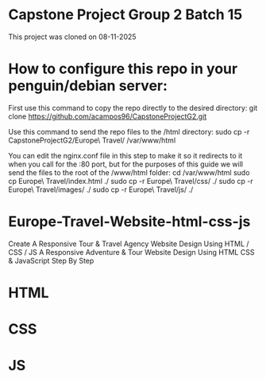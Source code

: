 # Capstone Project Group 2 Batch 15
This project was cloned on 08-11-2025

# How to configure this repo in your penguin/debian server:
First use this command to copy the repo directly to the desired directory:
git clone https://github.com/acampos96/CapstoneProjectG2.git

Use this command to send the repo files to the /html directory:
sudo cp -r CapstoneProjectG2/Europe\ Travel/ /var/www/html

You can edit the nginx.conf file in this step to make it so it redirects to it when you call for the :80 port, but for the purposes of this guide we will send the files to the
root of the /www/html folder:
cd /var/www/html
sudo cp Europe\ Travel/index.html ./
sudo cp -r Europe\ Travel/css/ ./
sudo cp -r Europe\ Travel/images/ ./
sudo cp -r Europe\ Travel/js/ ./

# Europe-Travel-Website-html-css-js
Create A Responsive Tour &amp; Travel Agency Website Design Using HTML / CSS / JS
A Responsive Adventure & Tour Website Design Using HTML CSS  & JavaScript Step By Step


# HTML
# CSS
# JS
